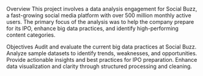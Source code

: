 Overview
This project involves a data analysis engagement for Social Buzz, a fast-growing social media platform with over 500 million monthly active users. The primary focus of the analysis was to help the company prepare for its IPO, enhance big data practices, and identify high-performing content categories.

Objectives
Audit and evaluate the current big data practices at Social Buzz.
Analyze sample datasets to identify trends, weaknesses, and opportunities.
Provide actionable insights and best practices for IPO preparation.
Enhance data visualization and clarity through structured processing and cleaning.
